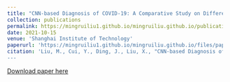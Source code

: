```yaml
---
title: "CNN-based Diagnosis of COVID-19: A Comparative Study on Different Image Preprocessing Methods"
collection: publications
permalink: https://mingruiliu1.github.io/mingruiliu.github.io/publications/2010-10-01-paper-title-number-2
date: 2021-10-15
venue: 'Shanghai Institute of Technology'
paperurl: 'https://mingruiliu1.github.io/mingruiliu.github.io/files/paper2.pdf'
citation: 'Liu, M., Cui, Y., Ding, J., Liu, X., "CNN-based Diagnosis of COVID-19: A Comparative Study on Different Image Preprocessing Methods",2021 2nd International Seminar on Artificial Intelligence, Networking and Information Technology (AINIT 2021), Shanghai, China.
---
```


[Download paper here](https://mingruiliu1.github.io/mingruiliu.github.io/files/paper2.pdf)


